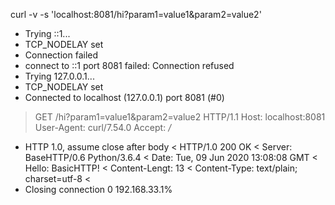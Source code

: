  curl -v -s 'localhost:8081/hi?param1=value1&param2=value2'
*   Trying ::1...
* TCP_NODELAY set
* Connection failed
* connect to ::1 port 8081 failed: Connection refused
*   Trying 127.0.0.1...
* TCP_NODELAY set
* Connected to localhost (127.0.0.1) port 8081 (#0)
> GET /hi?param1=value1&param2=value2 HTTP/1.1
> Host: localhost:8081
> User-Agent: curl/7.54.0
> Accept: */*
> 
* HTTP 1.0, assume close after body
< HTTP/1.0 200 OK
< Server: BaseHTTP/0.6 Python/3.6.4
< Date: Tue, 09 Jun 2020 13:08:08 GMT
< Hello: BasicHTTP!
< Content-Lengt: 13
< Content-Type: text/plain; charset=utf-8
< 
* Closing connection 0
192.168.33.1%             
